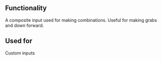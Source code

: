 ## Functionality
A composite input used for making combinations. Useful for making grabs and down forward.


## Used for 
Custom inputs
